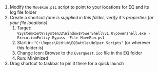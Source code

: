 
1. Modify the `MoveRun.ps1` script to point to your locations for EQ and its log file folder
1. Create a shortcut *(one is supplied in this folder, verify it's properties for your file locations)*
   1. Target: `%SystemRoot%\system32\WindowsPowerShell\v1.0\powershell.exe -ExecutionPolicy Bypass -File MoveRun.ps1`
   1. Start in: `"C:\Repos\GitHub\EQBattle\Helper Scripts"` (or wherever this folder is)
   1. Change Icon: Browse to the `Everquest.ico` file in the EQ folder
   1. Run: Minimized
1. Drag shortcut to taskbar to pin it there for a quick launch